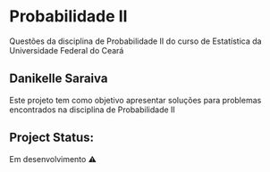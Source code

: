 # Probabilidade II
Questões da disciplina de Probabilidade II do curso de Estatística da Universidade Federal do Ceará

## Danikelle Saraiva

Este projeto tem como objetivo apresentar soluções para problemas encontrados na disciplina de Probabilidade II

## Project Status: 

Em desenvolvimento :warning:


